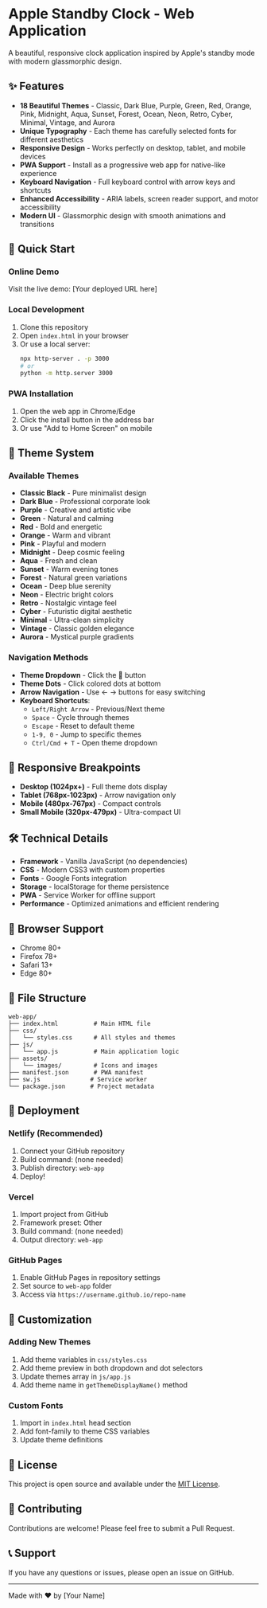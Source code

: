 # Apple Standby Clock - Web Application

A beautiful, responsive clock application inspired by Apple's standby mode with modern glassmorphic design.

## ✨ Features

- **18 Beautiful Themes** - Classic, Dark Blue, Purple, Green, Red, Orange, Pink, Midnight, Aqua, Sunset, Forest, Ocean, Neon, Retro, Cyber, Minimal, Vintage, and Aurora
- **Unique Typography** - Each theme has carefully selected fonts for different aesthetics
- **Responsive Design** - Works perfectly on desktop, tablet, and mobile devices
- **PWA Support** - Install as a progressive web app for native-like experience
- **Keyboard Navigation** - Full keyboard control with arrow keys and shortcuts
- **Enhanced Accessibility** - ARIA labels, screen reader support, and motor accessibility
- **Modern UI** - Glassmorphic design with smooth animations and transitions

## 🚀 Quick Start

### Online Demo
Visit the live demo: [Your deployed URL here]

### Local Development
1. Clone this repository
2. Open `index.html` in your browser
3. Or use a local server:
   ```bash
   npx http-server . -p 3000
   # or
   python -m http.server 3000
   ```

### PWA Installation
1. Open the web app in Chrome/Edge
2. Click the install button in the address bar
3. Or use "Add to Home Screen" on mobile

## 🎨 Theme System

### Available Themes
- **Classic Black** - Pure minimalist design
- **Dark Blue** - Professional corporate look
- **Purple** - Creative and artistic vibe
- **Green** - Natural and calming
- **Red** - Bold and energetic
- **Orange** - Warm and vibrant
- **Pink** - Playful and modern
- **Midnight** - Deep cosmic feeling
- **Aqua** - Fresh and clean
- **Sunset** - Warm evening tones
- **Forest** - Natural green variations
- **Ocean** - Deep blue serenity
- **Neon** - Electric bright colors
- **Retro** - Nostalgic vintage feel
- **Cyber** - Futuristic digital aesthetic
- **Minimal** - Ultra-clean simplicity
- **Vintage** - Classic golden elegance
- **Aurora** - Mystical purple gradients

### Navigation Methods
- **Theme Dropdown** - Click the 🎨 button
- **Theme Dots** - Click colored dots at bottom
- **Arrow Navigation** - Use ← → buttons for easy switching
- **Keyboard Shortcuts**:
  - `Left/Right Arrow` - Previous/Next theme
  - `Space` - Cycle through themes
  - `Escape` - Reset to default theme
  - `1-9, 0` - Jump to specific themes
  - `Ctrl/Cmd + T` - Open theme dropdown

## 📱 Responsive Breakpoints

- **Desktop (1024px+)** - Full theme dots display
- **Tablet (768px-1023px)** - Arrow navigation only
- **Mobile (480px-767px)** - Compact controls
- **Small Mobile (320px-479px)** - Ultra-compact UI

## 🛠️ Technical Details

- **Framework** - Vanilla JavaScript (no dependencies)
- **CSS** - Modern CSS3 with custom properties
- **Fonts** - Google Fonts integration
- **Storage** - localStorage for theme persistence
- **PWA** - Service Worker for offline support
- **Performance** - Optimized animations and efficient rendering

## 🎯 Browser Support

- Chrome 80+
- Firefox 78+
- Safari 13+
- Edge 80+

## 📂 File Structure

```
web-app/
├── index.html          # Main HTML file
├── css/
│   └── styles.css      # All styles and themes
├── js/
│   └── app.js          # Main application logic
├── assets/
│   └── images/         # Icons and images
├── manifest.json       # PWA manifest
├── sw.js              # Service worker
└── package.json       # Project metadata
```

## 🚀 Deployment

### Netlify (Recommended)
1. Connect your GitHub repository
2. Build command: (none needed)
3. Publish directory: `web-app`
4. Deploy!

### Vercel
1. Import project from GitHub
2. Framework preset: Other
3. Build command: (none needed)
4. Output directory: `web-app`

### GitHub Pages
1. Enable GitHub Pages in repository settings
2. Set source to `web-app` folder
3. Access via `https://username.github.io/repo-name`

## 🎨 Customization

### Adding New Themes
1. Add theme variables in `css/styles.css`
2. Add theme preview in both dropdown and dot selectors
3. Update themes array in `js/app.js`
4. Add theme name in `getThemeDisplayName()` method

### Custom Fonts
1. Import in `index.html` head section
2. Add font-family to theme CSS variables
3. Update theme definitions

## 📄 License

This project is open source and available under the [MIT License](LICENSE).

## 🤝 Contributing

Contributions are welcome! Please feel free to submit a Pull Request.

## 📞 Support

If you have any questions or issues, please open an issue on GitHub.

---

Made with ❤️ by [Your Name]
